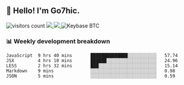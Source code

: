 ## 👋 Hello! I'm Go7hic.

 ![visitors count](https://visitors-by-url-pls-dont-use-this-in-your-repo.vercel.app/Go7hic-github-readme)
 <a href="https://twitter.com/Go7hic">
    <img src="https://img.shields.io/badge/-@Go7hic-1ca0f1?style=flat-square&labelColor=1ca0f1&logo=twitter&logoColor=white&link=https://twitter.com/Go7hic">
   <a/>
   <a href="mailto:gtfx0209@gmail.com">
    <img src="https://img.shields.io/badge/-gtfx0209@gmail.com-c14438?style=flat-square&logo=Gmail&logoColor=white&link=mailto:gtfx0209@gmail.com">
   <a/>
    ![Keybase BTC](https://img.shields.io/keybase/btc/Go7hic)
 <!--
🔭 I’m currently working
🌱 I’m currently learning
💬 Ask me about 
📫 How to reach me: 
⚡ Fun fact: 
-->
 <!--
![My Github Stats](https://github-readme-stats.vercel.app/api?username=Go7hic&show_icons=true&count_private=true)

-->

### 📊 Weekly development breakdown
<!--START_SECTION:waka-->
```text
JavaScript  9 hrs 40 mins       ██████████████░░░░░░░░░░░   57.74 
JSX         4 hrs 10 mins       ██████░░░░░░░░░░░░░░░░░░░   24.96 
LESS        2 hrs 32 mins       ███░░░░░░░░░░░░░░░░░░░░░░   15.14 
Markdown    9 mins              ░░░░░░░░░░░░░░░░░░░░░░░░░   0.98 
JSON        5 mins              ░░░░░░░░░░░░░░░░░░░░░░░░░   0.59
```
<!--END_SECTION:waka-->

